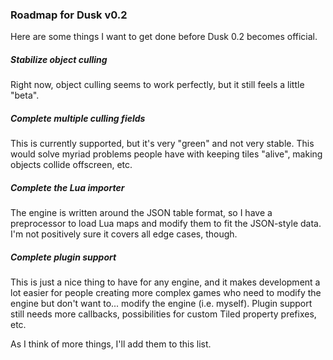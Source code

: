### Roadmap for Dusk v0.2

Here are some things I want to get done before Dusk 0.2 becomes official.


##### Stabilize object culling

Right now, object culling seems to work perfectly, but it still feels a little "beta".

##### Complete multiple culling fields

This is currently supported, but it's very "green" and not very stable. This would solve myriad problems people have with keeping tiles "alive", making objects collide offscreen, etc.

##### Complete the Lua importer

The engine is written around the JSON table format, so I have a preprocessor to load Lua maps and modify them to fit the JSON-style data. I'm not positively sure it covers all edge cases, though.

##### Complete plugin support

This is just a nice thing to have for any engine, and it makes development a lot easier for people creating more complex games who need to modify the engine but don't want to... modify the engine (i.e. myself). Plugin support still needs more callbacks, possibilities for custom Tiled property prefixes, etc.


As I think of more things, I'll add them to this list.